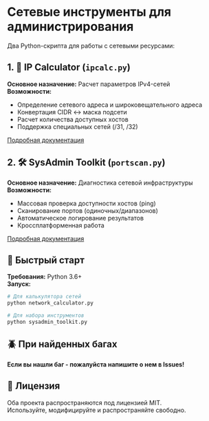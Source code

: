 
# Сетевые инструменты для администрирования

Два Python-скрипта для работы с сетевыми ресурсами:

## 1. 📐 IP Calculator (`ipcalc.py`)
**Основное назначение:** Расчет параметров IPv4-сетей  
**Возможности:**
- Определение сетевого адреса и широковещательного адреса
- Конвертация CIDR ↔ маска подсети
- Расчет количества доступных хостов
- Поддержка специальных сетей (/31, /32)

[Подробная документация](readme-ip.md)

## 2. 🛠️ SysAdmin Toolkit (`portscan.py`)
**Основное назначение:** Диагностика сетевой инфраструктуры  
**Возможности:**
- Массовая проверка доступности хостов (ping)
- Сканирование портов (одиночных/диапазонов)
- Автоматическое логирование результатов
- Кроссплатформенная работа

[Подробная документация](readme-ps.md)

## 🚀 Быстрый старт
**Требования:** Python 3.6+  
**Запуск:**
```bash
# Для калькулятора сетей
python network_calculator.py

# Для набора инструментов
python sysadmin_toolkit.py
```

## 🪲 При найденных багах
**Если вы нашли баг - пожалуйста напишите о нем в Issues!**

## 📄 Лицензия
Оба проекта распространяются под лицензией MIT.  
Используйте, модифицируйте и распространяйте свободно.


